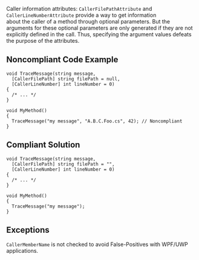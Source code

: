 
Caller information attributes: `CallerFilePathAttribute` and `CallerLineNumberAttribute` provide a way to get information<br>about the caller of a method through optional parameters. But the arguments for these optional parameters are only generated if they are not<br>explicitly defined in the call. Thus, specifying the argument values defeats the purpose of the attributes.

## Noncompliant Code Example


    void TraceMessage(string message,
      [CallerFilePath] string filePath = null,
      [CallerLineNumber] int lineNumber = 0)
    {
      /* ... */
    }
    
    void MyMethod()
    {
      TraceMessage("my message", "A.B.C.Foo.cs", 42); // Noncompliant
    }


## Compliant Solution


    void TraceMessage(string message,
      [CallerFilePath] string filePath = "",
      [CallerLineNumber] int lineNumber = 0)
    {
      /* ... */
    }
    
    void MyMethod()
    {
      TraceMessage("my message");
    }


## Exceptions

`CallerMemberName` is not checked to avoid False-Positives with WPF/UWP applications.
